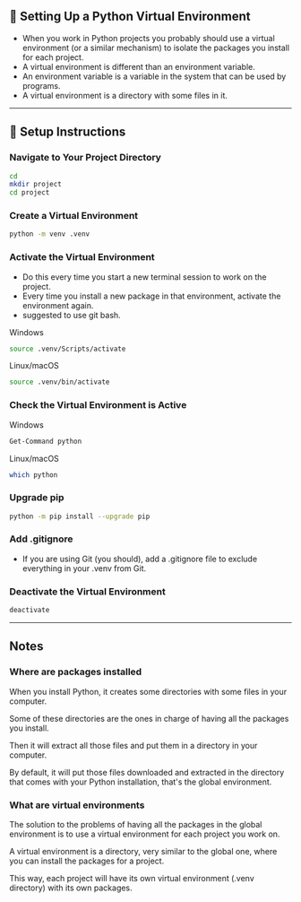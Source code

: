 ## 🐍 Setting Up a Python Virtual Environment

- When you work in Python projects you probably should use a virtual environment (or a similar mechanism) to isolate the packages you install for each project.
- A virtual environment is different than an environment variable.
- An environment variable is a variable in the system that can be used by programs.
- A virtual environment is a directory with some files in it.

---
## 🚀 Setup Instructions

### Navigate to Your Project Directory
```bash
cd
mkdir project
cd project
```

### Create a Virtual Environment
```bash
python -m venv .venv
```

### Activate the Virtual Environment
- Do this every time you start a new terminal session to work on the project.
- Every time you install a new package in that environment, activate the environment again.
- suggested to use git bash.


Windows
```bash
source .venv/Scripts/activate
```

Linux/macOS
```bash
source .venv/bin/activate
```

### Check the Virtual Environment is Active


Windows
```bash
Get-Command python
```

Linux/macOS
```bash
which python
```

### Upgrade pip
```bash
python -m pip install --upgrade pip
```

### Add .gitignore
- If you are using Git (you should), add a .gitignore file to exclude everything in your .venv from Git.

### Deactivate the Virtual Environment
```bash
deactivate
```

---
## Notes

### Where are packages installed
When you install Python, it creates some directories with some files in your computer.

Some of these directories are the ones in charge of having all the packages you install.

Then it will extract all those files and put them in a directory in your computer.

By default, it will put those files downloaded and extracted in the directory that comes with your Python installation, that's the global environment.


### What are virtual environments
The solution to the problems of having all the packages in the global environment is to use a virtual environment for each project you work on.

A virtual environment is a directory, very similar to the global one, where you can install the packages for a project.

This way, each project will have its own virtual environment (.venv directory) with its own packages.


